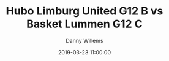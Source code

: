 ---
layout: album
title: Hubo Limburg United G12 B vs Basket Lummen G12 C
description: Competitie wedstrijd tussen Hubo Limburg United G12 B vs Basket Lummen G12 C.
date: 2019-03-23 11:00:00
cover: /albums/2019-03-23-Hubo-Limburg-United-G12B-Basket-Lummen-G12C/thumbnails/DSC_1370.jpg
author: Danny Willems
archived: true
pagination: 
  enabled: true
  images: true
  imageLayout: image
  itemsPerPage: 256
---